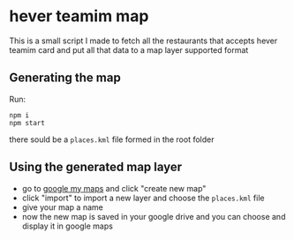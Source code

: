 # hever teamim map

This is a small script I made to fetch all the restaurants that accepts hever teamim card and put all that data to a map layer supported format

## Generating the map

Run:

```console
npm i
npm start
```

there sould be a `places.kml` file formed in the root folder

## Using the generated map layer

- go to [google my maps](https://www.google.co.il/maps/d/u/0/) and click "create new map"
- click "import" to import a new layer and choose the `places.kml` file
- give your map a name
- now the new map is saved in your google drive and you can choose and display it in google maps
